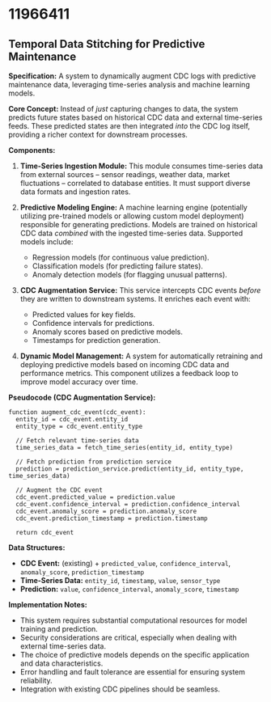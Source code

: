 # 11966411

## Temporal Data Stitching for Predictive Maintenance

**Specification:** A system to dynamically augment CDC logs with predictive maintenance data, leveraging time-series analysis and machine learning models.

**Core Concept:** Instead of *just* capturing changes to data, the system predicts future states based on historical CDC data and external time-series feeds. These predicted states are then integrated *into* the CDC log itself, providing a richer context for downstream processes.

**Components:**

1.  **Time-Series Ingestion Module:** This module consumes time-series data from external sources – sensor readings, weather data, market fluctuations – correlated to database entities. It must support diverse data formats and ingestion rates.

2.  **Predictive Modeling Engine:**  A machine learning engine (potentially utilizing pre-trained models or allowing custom model deployment) responsible for generating predictions. Models are trained on historical CDC data *combined* with the ingested time-series data. Supported models include:
    *   Regression models (for continuous value prediction).
    *   Classification models (for predicting failure states).
    *   Anomaly detection models (for flagging unusual patterns).

3.  **CDC Augmentation Service:**  This service intercepts CDC events *before* they are written to downstream systems. It enriches each event with:
    *   Predicted values for key fields.
    *   Confidence intervals for predictions.
    *   Anomaly scores based on predictive models.
    *   Timestamps for prediction generation.

4.  **Dynamic Model Management:** A system for automatically retraining and deploying predictive models based on incoming CDC data and performance metrics. This component utilizes a feedback loop to improve model accuracy over time.

**Pseudocode (CDC Augmentation Service):**

```
function augment_cdc_event(cdc_event):
  entity_id = cdc_event.entity_id
  entity_type = cdc_event.entity_type

  // Fetch relevant time-series data
  time_series_data = fetch_time_series(entity_id, entity_type)

  // Fetch prediction from prediction service
  prediction = prediction_service.predict(entity_id, entity_type, time_series_data)

  // Augment the CDC event
  cdc_event.predicted_value = prediction.value
  cdc_event.confidence_interval = prediction.confidence_interval
  cdc_event.anomaly_score = prediction.anomaly_score
  cdc_event.prediction_timestamp = prediction.timestamp

  return cdc_event
```

**Data Structures:**

*   **CDC Event:** (existing) + `predicted_value`, `confidence_interval`, `anomaly_score`, `prediction_timestamp`
*   **Time-Series Data:**  `entity_id`, `timestamp`, `value`, `sensor_type`
*   **Prediction:** `value`, `confidence_interval`, `anomaly_score`, `timestamp`

**Implementation Notes:**

*   This system requires substantial computational resources for model training and prediction.
*   Security considerations are critical, especially when dealing with external time-series data.
*   The choice of predictive models depends on the specific application and data characteristics.
*   Error handling and fault tolerance are essential for ensuring system reliability.
*   Integration with existing CDC pipelines should be seamless.